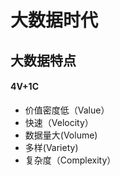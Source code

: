 # 大数据时代
## 大数据特点

#### 4V+1C
* 价值密度低（Value）
* 快速（Velocity）
* 数据量大(Volume)
* 多样(Variety)
* 复杂度（Complexity）



 

